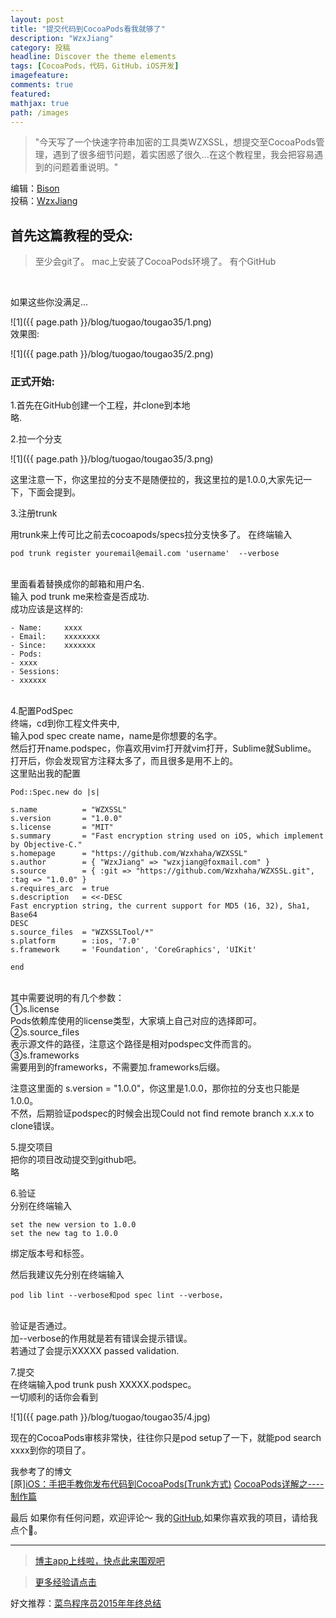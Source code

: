 ```yaml
---
layout: post
title: "提交代码到CocoaPods看我就够了"
description: "WzxJiang"
category: 投稿
headline: Discover the theme elements
tags: [CocoaPods，代码，GitHub，iOS开发]
imagefeature: 
comments: true
featured: 
mathjax: true
path: /images
---
```


>&quot;今天写了一个快速字符串加密的工具类WZXSSL，想提交至CocoaPods管理，遇到了很多细节问题，着实困惑了很久...在这个教程里，我会把容易遇到的问题着重说明。&quot;

编辑：[Bison](http://allluckly.cn/)<br>
投稿：[WzxJiang](http://www.jianshu.com/p/88766e98e363)<br>



## 首先这篇教程的受众:<br>

> 至少会git了。
> mac上安装了CocoaPods环境了。
> 有个GitHub

<br>

如果这些你没满足...<br>


![1]({{ page.path }}/blog/tuogao/tougao35/1.png)<br>
效果图:


![1]({{ page.path }}/blog/tuogao/tougao35/2.png)<br>

### 正式开始:<br>

1.首先在GitHub创建一个工程，并clone到本地<br>
略.

2.拉一个分支<br>

![1]({{ page.path }}/blog/tuogao/tougao35/3.png)<br>

这里注意一下，你这里拉的分支不是随便拉的，我这里拉的是1.0.0,大家先记一下，下面会提到。

3.注册trunk<br>

用trunk来上传可比之前去cocoapods/specs拉分支快多了。
在终端输入 <br>

    pod trunk register youremail@email.com 'username'  --verbose

<br>
里面看着替换成你的邮箱和用户名.<br>
输入 pod trunk me来检查是否成功.<br>
成功应该是这样的:<br>

    - Name:     xxxx
    - Email:    xxxxxxxx
    - Since:    xxxxxxx
    - Pods:
    - xxxx
    - Sessions:
    - xxxxxx

<br>
4.配置PodSpec<br>
终端，cd到你工程文件夹中,<br>
输入pod spec create name，name是你想要的名字。<br>
然后打开name.podspec，你喜欢用vim打开就vim打开，Sublime就Sublime。<br>
打开后，你会发现官方注释太多了，而且很多是用不上的。<br>
这里贴出我的配置<br>

    Pod::Spec.new do |s|

    s.name          = "WZXSSL"
    s.version       = "1.0.0"
    s.license       = "MIT"
    s.summary       = "Fast encryption string used on iOS, which implement by Objective-C."
    s.homepage      = "https://github.com/Wzxhaha/WZXSSL"
    s.author        = { "WzxJiang" => "wzxjiang@foxmail.com" }
    s.source        = { :git => "https://github.com/Wzxhaha/WZXSSL.git", :tag => "1.0.0" }
    s.requires_arc  = true
    s.description   = <<-DESC
    Fast encryption string, the current support for MD5 (16, 32), Sha1, Base64
    DESC
    s.source_files  = "WZXSSLTool/*"
    s.platform      = :ios, '7.0'
    s.framework     = 'Foundation', 'CoreGraphics', 'UIKit'  

    end

<br>
其中需要说明的有几个参数：<br>
①s.license<br>
Pods依赖库使用的license类型，大家填上自己对应的选择即可。<br>
②s.source_files<br>
表示源文件的路径，注意这个路径是相对podspec文件而言的。<br>
③s.frameworks<br>
需要用到的frameworks，不需要加.frameworks后缀。<br>

注意这里面的 s.version = "1.0.0"，你这里是1.0.0，那你拉的分支也只能是1.0.0。<br>
不然，后期验证podspec的时候会出现Could not find remote branch x.x.x to clone错误。<br>

5.提交项目<br>
把你的项目改动提交到github吧。<br>
略<br>

6.验证<br>
分别在终端输入<br>

    set the new version to 1.0.0  
    set the new tag to 1.0.0

绑定版本号和标签。<br>

然后我建议先分别在终端输入<br>

    pod lib lint --verbose和pod spec lint --verbose，

<br>
验证是否通过。<br>
加--verbose的作用就是若有错误会提示错误。<br>
若通过了会提示XXXXX passed validation.<br>

7.提交<br>
在终端输入pod trunk push XXXXX.podspec。<br>
一切顺利的话你会看到<br>

![1]({{ page.path }}/blog/tuogao/tougao35/4.jpg)<br>

现在的CocoaPods审核非常快，往往你只是pod setup了一下，就能pod search xxxx到你的项目了。<br>

我参考了的博文<br>
[原][iOS：手把手教你发布代码到CocoaPods(Trunk方式)](http://www.cnblogs.com/wengzilin/p/4742530.html)
[CocoaPods详解之----制作篇](http://blog.csdn.net/wzzvictory/article/details/20067595)

最后
如果你有任何问题，欢迎评论～
我的[GitHub](https://github.com/Wzxhaha),如果你喜欢我的项目，请给我点个🌟。


----------------------------------------------------------

> [博主app上线啦，快点此来围观吧](https://itunes.apple.com/us/app/it-blog-zi-xueios-kai-fa-jin/id1067787090?l=zh&ls=1&mt=8)<br>

> [更多经验请点击](http://allluckly.cn)<br>

好文推荐：[菜鸟程序员2015年年终总结](http://allluckly.cn/年终总结/zongjie2015)<br>



